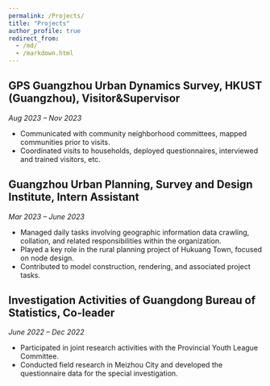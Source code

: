```yaml
---
permalink: /Projects/
title: "Projects"
author_profile: true
redirect_from: 
  - /md/
  - /markdown.html
---
```



## GPS Guangzhou Urban Dynamics Survey, HKUST (Guangzhou), Visitor&Supervisor  
*Aug 2023 – Nov 2023*

- Communicated with community neighborhood committees, mapped communities prior to visits.
- Coordinated visits to households, deployed questionnaires, interviewed and trained visitors, etc.

## Guangzhou Urban Planning, Survey and Design Institute, Intern Assistant  
*Mar 2023 – June 2023*

- Managed daily tasks involving geographic information data crawling, collation, and related responsibilities within the organization.
- Played a key role in the rural planning project of Hukuang Town, focused on node design.
- Contributed to model construction, rendering, and associated project tasks.

## Investigation Activities of Guangdong Bureau of Statistics, Co-leader  
*June 2022 – Dec 2022*

- Participated in joint research activities with the Provincial Youth League Committee.
- Conducted field research in Meizhou City and developed the questionnaire data for the special investigation.
